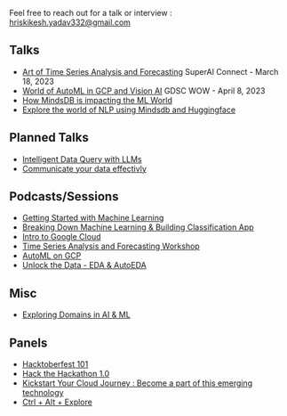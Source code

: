 Feel free to reach out for a talk or interview : hriskikesh.yadav332@gmail.com

## Talks


* [Art of Time Series Analysis and Forecasting]() SuperAI Connect - March 18, 2023
* [World of AutoML in GCP and Vision AI]() GDSC WOW - April 8, 2023
* [How MindsDB is impacting the ML World](https://www.youtube.com/watch?v=YngjfwJLplA)
* [Explore the world of NLP using Mindsdb and Huggingface](https://www.youtube.com/watch?v=2I96528q2qE)


## Planned Talks
* [Intelligent Data Query with LLMs](https://sessionize.com/app/speaker/session/494393)
* [Communicate your data effectivly](https://github.com/Hrishikesh332/ML_Guide/tree/main/Communicate%20Your%20Data%20Effectively)


## Podcasts/Sessions
* [Getting Started with Machine Learning]() 
* [Breaking Down Machine Learning & Building Classification App]([https://www.youtube.com/watch?v=mhL8QEWo2j4](https://github.com/Hrishikesh332/ML_Guide/tree/main/Breaking%20Down%20ML%20%26%20Building%20Classification%20Model))
* [Intro to Google Cloud](https://www.youtube.com/watch?v=Eiy9kQTgQSo)
* [Time Series Analysis and Forecasting Workshop]()
* [AutoML on GCP](https://www.youtube.com/watch?v=xr5bHV2syhk)
* [Unlock the Data - EDA & AutoEDA](https://github.com/Hrishikesh332/ML_Guide/tree/main/Unlock%20the%20Data%20(EDA%20%26%20AutoEDA))

## Misc

* [Exploring Domains in AI & ML](https://github.com/Hrishikesh332/ML_Guide/tree/main/Exploring%20Domains)

## Panels

* [Hacktoberfest 101](https://www.youtube.com/watch?v=Lwb0VA_FIxg)
* [Hack the Hackathon 1.0](https://www.youtube.com/watch?v=ODkXv49GgB4)
* [Kickstart Your Cloud Journey : Become a part of this emerging technology](https://www.youtube.com/watch?v=rqvb5mdGq_0)
* [Ctrl + Alt + Explore]()
